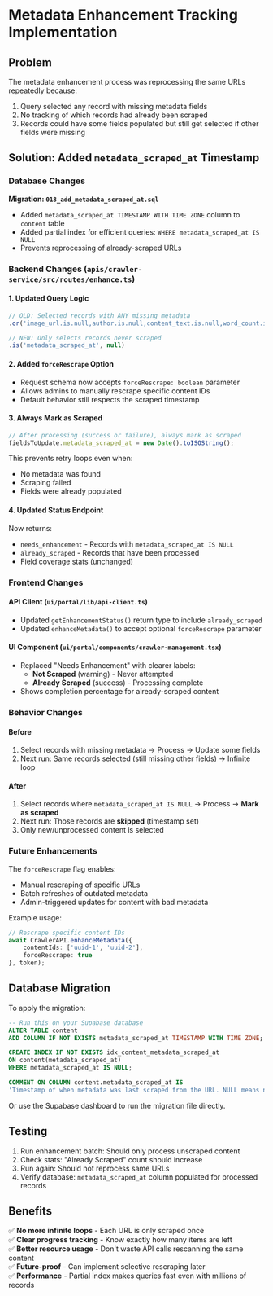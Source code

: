 # Metadata Enhancement Tracking Implementation

## Problem
The metadata enhancement process was reprocessing the same URLs repeatedly because:
1. Query selected any record with missing metadata fields
2. No tracking of which records had already been scraped
3. Records could have some fields populated but still get selected if other fields were missing

## Solution: Added `metadata_scraped_at` Timestamp

### Database Changes

**Migration: `018_add_metadata_scraped_at.sql`**
- Added `metadata_scraped_at TIMESTAMP WITH TIME ZONE` column to `content` table
- Added partial index for efficient queries: `WHERE metadata_scraped_at IS NULL`
- Prevents reprocessing of already-scraped URLs

### Backend Changes (`apis/crawler-service/src/routes/enhance.ts`)

#### 1. Updated Query Logic
```typescript
// OLD: Selected records with ANY missing metadata
.or('image_url.is.null,author.is.null,content_text.is.null,word_count.is.null')

// NEW: Only selects records never scraped
.is('metadata_scraped_at', null)
```

#### 2. Added `forceRescrape` Option
- Request schema now accepts `forceRescrape: boolean` parameter
- Allows admins to manually rescrape specific content IDs
- Default behavior still respects the scraped timestamp

#### 3. Always Mark as Scraped
```typescript
// After processing (success or failure), always mark as scraped
fieldsToUpdate.metadata_scraped_at = new Date().toISOString();
```

This prevents retry loops even when:
- No metadata was found
- Scraping failed
- Fields were already populated

#### 4. Updated Status Endpoint
Now returns:
- `needs_enhancement` - Records with `metadata_scraped_at IS NULL`
- `already_scraped` - Records that have been processed
- Field coverage stats (unchanged)

### Frontend Changes

#### API Client (`ui/portal/lib/api-client.ts`)
- Updated `getEnhancementStatus()` return type to include `already_scraped`
- Updated `enhanceMetadata()` to accept optional `forceRescrape` parameter

#### UI Component (`ui/portal/components/crawler-management.tsx`)
- Replaced "Needs Enhancement" with clearer labels:
  - **Not Scraped** (warning) - Never attempted
  - **Already Scraped** (success) - Processing complete
- Shows completion percentage for already-scraped content

### Behavior Changes

#### Before
1. Select records with missing metadata → Process → Update some fields
2. Next run: Same records selected (still missing other fields) → Infinite loop

#### After
1. Select records where `metadata_scraped_at IS NULL` → Process → **Mark as scraped**
2. Next run: Those records are **skipped** (timestamp set)
3. Only new/unprocessed content is selected

### Future Enhancements

The `forceRescrape` flag enables:
- Manual rescraping of specific URLs
- Batch refreshes of outdated metadata
- Admin-triggered updates for content with bad metadata

Example usage:
```typescript
// Rescrape specific content IDs
await CrawlerAPI.enhanceMetadata({
    contentIds: ['uuid-1', 'uuid-2'],
    forceRescrape: true
}, token);
```

## Database Migration

To apply the migration:

```sql
-- Run this on your Supabase database
ALTER TABLE content 
ADD COLUMN IF NOT EXISTS metadata_scraped_at TIMESTAMP WITH TIME ZONE;

CREATE INDEX IF NOT EXISTS idx_content_metadata_scraped_at 
ON content(metadata_scraped_at) 
WHERE metadata_scraped_at IS NULL;

COMMENT ON COLUMN content.metadata_scraped_at IS 
'Timestamp of when metadata was last scraped from the URL. NULL means never scraped.';
```

Or use the Supabase dashboard to run the migration file directly.

## Testing

1. Run enhancement batch: Should only process unscraped content
2. Check stats: "Already Scraped" count should increase
3. Run again: Should not reprocess same URLs
4. Verify database: `metadata_scraped_at` column populated for processed records

## Benefits

✅ **No more infinite loops** - Each URL is only scraped once  
✅ **Clear progress tracking** - Know exactly how many items are left  
✅ **Better resource usage** - Don't waste API calls rescanning the same content  
✅ **Future-proof** - Can implement selective rescraping later  
✅ **Performance** - Partial index makes queries fast even with millions of records
